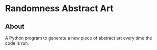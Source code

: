 # Randomness Abstract Art

## About

A Python program to generate a new piece of abstract art every time the code is run.
